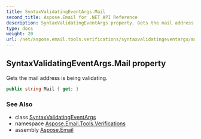 ```yaml
---
title: SyntaxValidatingEventArgs.Mail
second_title: Aspose.Email for .NET API Reference
description: SyntaxValidatingEventArgs property. Gets the mail address is being validating
type: docs
weight: 20
url: /net/aspose.email.tools.verifications/syntaxvalidatingeventargs/mail/
---
```

## SyntaxValidatingEventArgs.Mail property

Gets the mail address is being validating.

```csharp
public string Mail { get; }
```

### See Also

* class [SyntaxValidatingEventArgs](../)
* namespace [Aspose.Email.Tools.Verifications](../../syntaxvalidatingeventargs/)
* assembly [Aspose.Email](../../../)


